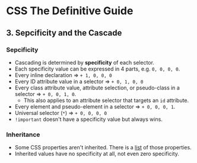 # CSS The Definitive Guide

## 3. Sepcificity and the Cascade

### Sepcificity

- Cascading is determined by __specificity__ of each selector.
- Each specificity value can be expressed in 4 parts, e.g. `0, 0, 0, 0`.
- Every inline declaration => `+ 1, 0, 0, 0`
- Every ID attribute value in a  selector => `+ 0, 1, 0, 0`
- Every class attribute value, attribute selection, or pseudo-class in a selector => `+ 0, 0, 1, 0`.
  - This also applies to an attribute selector that targets an `id` attribute.
- Every element and pseudo-element in a selector => `+ 0, 0, 0, 1`.
- Universal selector (`*`) => `+ 0, 0, 0, 0`
- `!important` doesn't have a specificity value but always wins.

### Inheritance

- Some CSS properties aren't inherited. There is a [list](https://stackoverflow.com/questions/5612302/which-css-properties-are-inherited) of those properties.
- Inherited values have no specificity at all, not even zero specificity.
